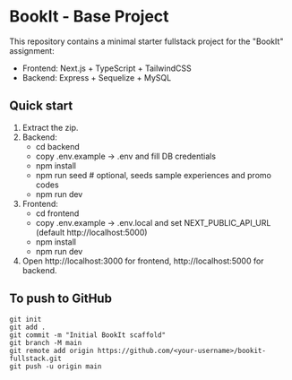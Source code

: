 # BookIt - Base Project

This repository contains a minimal starter fullstack project for the "BookIt" assignment:
- Frontend: Next.js + TypeScript + TailwindCSS
- Backend: Express + Sequelize + MySQL

## Quick start
1. Extract the zip.
2. Backend:
   - cd backend
   - copy .env.example -> .env and fill DB credentials
   - npm install
   - npm run seed  # optional, seeds sample experiences and promo codes
   - npm run dev
3. Frontend:
   - cd frontend
   - copy .env.example -> .env.local and set NEXT_PUBLIC_API_URL (default http://localhost:5000)
   - npm install
   - npm run dev
4. Open http://localhost:3000 for frontend, http://localhost:5000 for backend.

## To push to GitHub
```
git init
git add .
git commit -m "Initial BookIt scaffold"
git branch -M main
git remote add origin https://github.com/<your-username>/bookit-fullstack.git
git push -u origin main
```

